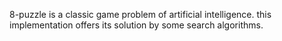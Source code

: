 8-puzzle is a classic game problem of artificial intelligence. this implementation offers its solution by some search algorithms.